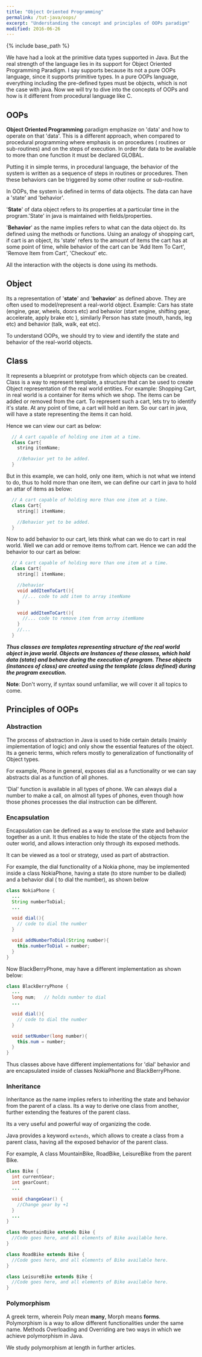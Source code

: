 ```yaml
---
title: "Object Oriented Programming"
permalink: /tut-java/oops/
excerpt: "Understanding the concept and principles of OOPs paradigm"
modified: 2016-06-26
---
```


{% include base_path %}

We have had a look at the primitive data types supported in Java. But the real strength of the language lies in its support for Object Oriented Programming Paradigm. I say supports because its not a pure OOPs language, since it supports primitive types. In a pure OOPs language, everything including the pre-defined types must be objects, which is not the case with java. Now we will try to dive into the concepts of OOPs and how is it different from procedural language like C.

## OOPs
__Object Oriented Programming__ paradigm emphasize on 'data' and how to operate on that 'data'. This is a different approach, when compared to procedural programming where emphasis is on procedures ( routines or sub-routines) and on the steps of execution. In order for data to be available to more than one function it must be declared GLOBAL.

Putting it in simple terms, in procedural language, the behavior of the system is written as a sequence of steps in routines or procedures. Then these behaviors can be triggered by some other routine or sub-routine.

In OOPs, the system is defined in terms of data objects. The data can have a 'state' and 'behavior'.

'__State__' of data object refers to its properties at a particular time in the program.'State' in java is maintained with fields/properties.

'__Behavior__' as the name implies refers to what can the data object do. Its defined using the methods or functions. Using an analogy of shopping cart, if cart is an object, its 'state' refers to the amount of items the cart has at some point of time, while behavior of the cart can be 'Add Item To Cart', 'Remove Item from Cart', 'Checkout' etc.

All the interaction with the objects is done using its methods.

## Object

Its a representation of '__state__' and '__behavior__' as defined above. They are often used to model/represent a real-world object.
Example: Cars has state (engine, gear, wheels, doors etc) and behavior (start engine, shifting gear, accelerate, apply brake etc ), similarly Person has state (mouth, hands, leg etc) and behavior (talk, walk, eat etc).

To understand OOPs, we should try to view and identify the state and behavior of the real-world objects.

## Class

It represents a blueprint or prototype from which objects can be created. Class is a way to represent template, a structure that can be used to create Object representation of the real world entities.
For example: Shopping Cart, in real world is a container for items which we shop. The items can be added or removed from the cart. To represent such a cart, lets try to identify it's state.
At any point of time, a cart will hold an item. So our cart in java, will have a state representing the items it can hold.

Hence we can view our cart as below:

```java
  // A cart capable of holding one item at a time.
  class Cart{
    string itemName;

    //Behavior yet to be added.
  }
```

But in this example, we can hold, only one item, which is not what we intend to do, thus to hold more than one item, we can define our cart in java to hold an attar of items as below:

```java
  // A cart capable of holding more than one item at a time.
  class Cart{
    string[] itemName;

    //Behavior yet to be added.
  }
```
Now to add behavior to our cart, lets think what can we do to cart in real world. Well we can add or remove items to/from cart.
Hence we can add the behavior to our cart as below:

```java
  // A cart capable of holding more than one item at a time.
  class Cart{
    string[] itemName;

    //behavior
    void addItemToCart(){
      //... code to add item to array itemName
    }

    void addItemToCart(){
      //... code to remove item from array itemName
    }
    //...
  }
```

___Thus classes are templates representing structure of the real world object in java world. Objects are Instances of these classes, which hold data (state) and behave during the execution of program. These objects (instances of class) are created using the template (class defined) during the program execution.___

**Note**: Don't worry, if syntax sound unfamiliar, we will cover it all topics to come.

## Principles of OOPs

### Abstraction
The process of abstraction in Java is used to hide certain details (mainly implementation of logic) and only show the essential features of the object. Its a generic terms, which refers mostly to generalization of functionality of Object types.

For example, Phone in general, exposes dial as a functionality or we can say abstracts dial as a function of all phones.

'Dial' function is available in all types of phone. We can always dial a number to make a call, on almost all types of phones, even though how those phones processes the dial instruction can be different.

### Encapsulation
Encapsulation can be defined as a way to enclose the state and behavior together as a unit. It thus enables to hide the state of the objects from the outer world, and allows interaction only through its exposed methods.

It can be viewed as a tool or strategy, used as part of abstraction.

For example, the dial functionality of a Nokia phone, may be implemented inside a class NokiaPhone, having a state (to store number to be dialled) and a behavior dial ( to dial the number), as shown below

```java
class NokiaPhone {
  ...
  String numberToDial;
  ...

  void dial(){
    // code to dial the number
  }

  void addNumberToDial(String number){
    this.numberToDial = number;
  }
}
```

Now BlackBerryPhone, may have a different implementation as shown below:

```java
class BlackBerryPhone {
  ...
  long num;   // holds number to dial
  ...

  void dial(){
    // code to dial the number
  }

  void setNumber(long number){
    this.num = number;
  }
}
```

Thus classes above have different implementations for 'dial' behavior and are encapsulated inside of classes NokiaPhone and BlackBerryPhone.

### Inheritance

Inheritance as the name implies refers to inheriting the state and behavior from the parent of a class. Its a way to derive one class from another, further extending the features of the parent class.

Its a very useful and powerful way of organizing the code.

Java provides a keyword `extends`, which allows to create a class from a parent class, having all the exposed behavior of the parent class.

For example, A class MountainBike, RoadBike, LeisureBike from the parent Bike.

```java
class Bike {
  int currentGear;
  int gearCount;
  ...

  void changeGear() {
    //Change gear by +1
  }
  ...
}

class MountainBike extends Bike {
  //Code goes here, and all elements of Bike available here.
}

class RoadBike extends Bike {
  //Code goes here, and all elements of Bike available here.
}

class LeisureBike extends Bike {
  //Code goes here, and all elements of Bike available here.
}
```

### Polymorphism
A greek term, wherein Poly mean **many**, Morph means **forms**. Polymorphism is a way to allow different functionalities under the same name. Methods Overloading and Overriding are two ways in which we achieve polymorphism in Java.

We study polymorphism at length in further articles.
